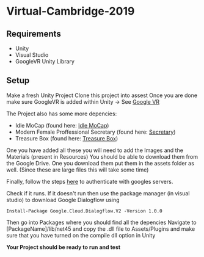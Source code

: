 # Virtual-Cambridge-2019
## Requirements
* Unity
* Visual Studio
* GoogleVR Unity Library

## Setup
Make a fresh Unity Project
Clone this project into assest
Once you are done make sure GoogleVR is added within Unity -> See [Google VR](https://github.com/googlevr/gvr-unity-sdk)

The Project also has some more depencies: 
* Idle MoCap (found here: [Idle MoCap](https://assetstore.unity.com/packages/3d/animations/idle-mocap-28345))
* Modern Female Proffessional Secretary (found here: [Secretary](https://assetstore.unity.com/packages/3d/characters/humanoids/modern-female-professional-secretary-44429))
* Treasure Box (found here: [Treasure Box](https://assetstore.unity.com/packages/3d/props/classic-treasure-box-8952)) 

One you have added all these you will need to add the Images and the Materials (present in Resources)
You should be able to download them from the Google Drive. One you download them put them in the assets folder as well.
(Since these are large files this will take some time)

Finally, follow the steps [here](https://cloud.google.com/video-intelligence/docs/common/auth) to authenticate with googles servers.

Check if it runs.
If it doesn't run then use the package manager (in visual studio) to download Google Dialogflow using
```
Install-Package Google.Cloud.Dialogflow.V2 -Version 1.0.0
```

Then go into Packages where you should find all the depencies 
Navigate to [PackageName]/lib/net45 and copy the .dll file to Assets/Plugins 
and make sure that you have turned on the compile dll option in Unity

**Your Project should be ready to run and test**

